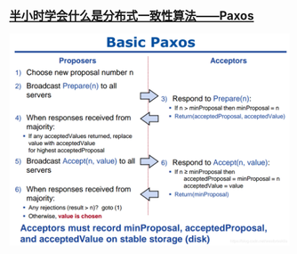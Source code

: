 ## [半小时学会什么是分布式一致性算法——Paxos](https://blog.csdn.net/westbrookliu/article/details/99713365)

![](images/paxos.png)